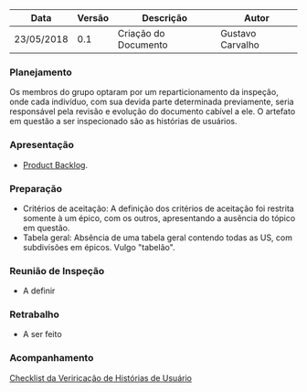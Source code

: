 |Data|Versão|Descrição|Autor|
|----|------|---------|-----|
|23/05/2018|0.1|Criação do Documento|Gustavo Carvalho|

### Planejamento

Os membros do grupo optaram por um reparticionamento da inspeção, onde cada indivíduo, com sua devida parte determinada previamente, seria responsável pela revisão e evolução do documento cabível a ele. O artefato em questão a ser inspecionado são as histórias de usuários. 

### Apresentação

 * [Product Backlog](https://github.com/gabrielziegler3/Requisitos-2018-1/wiki/Product-Backlog).

### Preparação

* Critérios de aceitação: A definição dos critérios de aceitação foi restrita somente à um épico, com os outros, apresentando a ausência do tópico em questão.
* Tabela geral: Absência de uma tabela geral contendo todas as US, com subdivisões em épicos. Vulgo "tabelão".

### Reunião de Inspeção

* A definir

### Retrabalho

* A ser feito

### Acompanhamento

[Checklist da Veriricação de Histórias de Usuário](Checklist-da-US)

